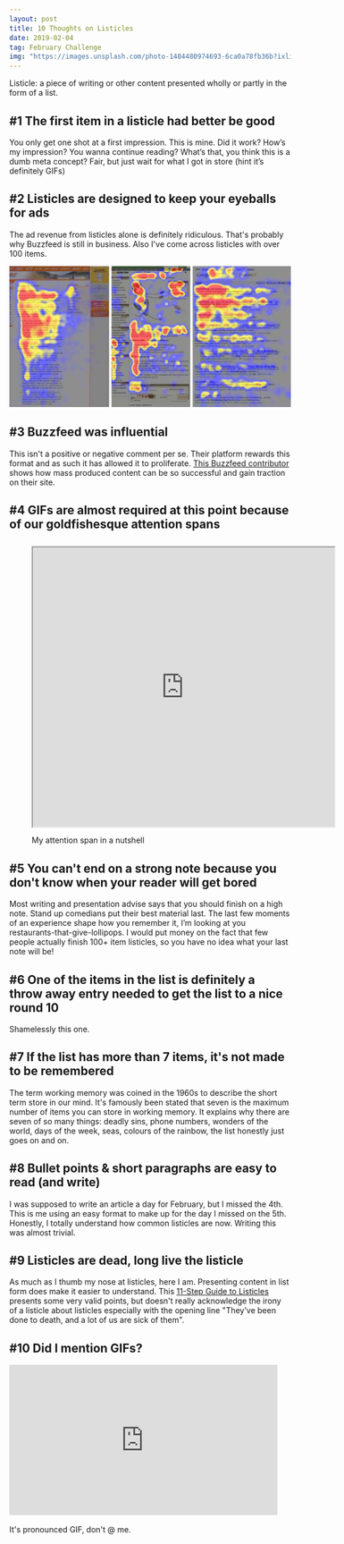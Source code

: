 ```yaml
---
layout: post
title: 10 Thoughts on Listicles
date: 2019-02-04
tag: February Challenge
img: "https://images.unsplash.com/photo-1484480974693-6ca0a78fb36b?ixlib=rb-1.2.1&q=80&fm=jpg&crop=entropy&cs=tinysrgb&w=1080&fit=max&ixid=eyJhcHBfaWQiOjExNzczfQ"
---
```


Listicle: a piece of writing or other content presented wholly or partly in the form of a list.

## #1 The first item in a listicle had better be good

You only get one shot at a first impression. This is mine. Did it work? How’s my impression? You wanna continue reading? What’s that, you think this is a dumb meta concept? Fair, but just wait for what I got in store (hint it’s definitely GIFs)

## #2 Listicles are designed to keep your eyeballs for ads

The ad revenue from listicles alone is definitely ridiculous. That's probably why Buzzfeed is still in business. Also I've come across listicles with over 100 items.

![Eye Patterns](/images/eye-patterns.png)

## #3 Buzzfeed was influential

This isn't a positive or negative comment per se. Their platform rewards this format and as such it has allowed it to proliferate. [This Buzzfeed contributor](https://www.cbc.ca/radio/asithappens/as-it-happens-friday-edition-1.5002107/why-this-19-year-old-buzzfeed-quizmaker-will-no-longer-work-for-free-1.5002111) shows how mass produced content can be so successful and gain traction on their site.

## #4 GIFs are almost required at this point because of our goldfishesque attention spans

<figure class="kg-card kg-embed-card"><iframe allowfullscreen="true" mozallowfullscreen="true" webkitallowfullscreen="true" style="height: 500px; width: 540px; margin: 10px 0px; padding: 0px;" class="imgur-embed-iframe-pub imgur-embed-iframe-pub-eL7LxoS-true-540" scrolling="no" src="https://imgur.com/eL7LxoS/embed?ref=https%3A%2F%2Frobertsonmcclure.ca%2F10-thoughts-on-listicles%2F&amp;w=540" id="imgur-embed-iframe-pub-eL7LxoS"></iframe><script async="" src="//s.imgur.com/min/embed.js" charset="utf-8"></script><figcaption>My attention span in a nutshell</figcaption></figure>

## #5 You can't end on a strong note because you don't know when your reader will get bored

Most writing and presentation advise says that you should finish on a high note. Stand up comedians put their best material last. The last few moments of an experience shape how you remember it, I’m looking at you restaurants-that-give-lollipops. I would put money on the fact that few people actually finish 100+ item listicles, so you have no idea what your last note will be!

## #6 One of the items in the list is definitely a throw away entry needed to get the list to a nice round 10

Shamelessly this one.

## #7 If the list has more than 7 items, it's not made to be remembered

The term working memory was coined in the 1960s to describe the short term store in our mind. It's famously been stated that seven is the maximum number of items you can store in working memory. It explains why there are seven of so many things: deadly sins, phone numbers, wonders of the world, days of the week, seas, colours of the rainbow, the list honestly just goes on and on.

## #8 Bullet points & short paragraphs are easy to read (and write)

I was supposed to write an article a day for February, but I missed the 4th. This is me using an easy format to make up for the day I missed on the 5th. Honestly, I totally understand how common listicles are now. Writing this was almost trivial.

## #9 Listicles are dead, long live the listicle

As much as I thumb my nose at listicles, here I am. Presenting content in list form does make it easier to understand. This [11-Step Guide to Listicles](https://www.process.st/listicle/) presents some very valid points, but doesn't really acknowledge the irony of a listicle about listicles especially with the opening line "They’ve been done to death, and a lot of us are sick of them".

## #10 Did I mention GIFs?

<iframe src="https://giphy.com/embed/3o6gDQy926P0VM03ra" class="giphy-embed" allowfullscreen="" width="480" height="269" frameborder="0"></iframe>

It's pronounced GIF, don't @ me.
